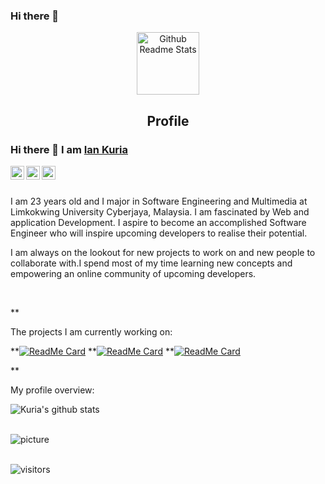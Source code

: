 ### Hi there 👋

<!--
**Kuria-byte/Kuria-byte** is a ✨ _special_ ✨ repository because its `README.md` (this file) appears on your GitHub profile.

Here are some ideas to get you started:

- 🔭 I’m currently working on ...
- 🌱 I’m currently learning ...
- 👯 I’m looking to collaborate on ...
- 🤔 I’m looking for help with ...
- 💬 Ask me about ...
- 📫 How to reach me: ...
- 😄 Pronouns: ...
- ⚡ Fun fact: ...
-->

<p align="center">
 <img width="100px" src="https://res.cloudinary.com/anuraghazra/image/upload/v1594908242/logo_ccswme.svg" align="center" alt="Github Readme Stats" />
 <h2 align="center">Profile</h2>
</p>

### Hi there 👋 I am [Ian Kuria](https://kuriadev.tech/)

<a href="https://www.linkedin.com/in/ian-kuria-b91a1378/">
  <img align="left" alt="Ian's LinkdeiN" width="22px" src="https://cdn.jsdelivr.net/npm/simple-icons@v3/icons/linkedin.svg" />
</a>
<a href="https://discord.gg/GcKkyAE">
  <img align="left" alt="Ian's Discord" width="22px" src="https://cdn.jsdelivr.net/npm/simple-icons@v3/icons/discord.svg" />
</a>
<a href="https://medium.com/@Kuria">
  <img align="left" alt="Ian's Medium " width="22px" src="https://cdn.jsdelivr.net/npm/simple-icons@v3/icons/medium.svg"/>
</a>

<br />
<br />


<!--
**Kuria_byte** is a ✨ _special_ ✨ repository because its `README.md` (this file) appears on your GitHub profile.
-->

<div>
 <p>

I am 23 years old and I major in Software Engineering and Multimedia at Limkokwing University Cyberjaya, Malaysia. I am fascinated by Web and application Development. I aspire to become an accomplished Software Engineer who will inspire upcoming developers to realise their potential.

I am always on the lookout for new projects to work on and new people to collaborate with.I spend most of my time learning new concepts and empowering an online community of upcoming developers.

</h4>
</div>

<br />

**<div><p>The projects I am currently working on: </p></div>

**[![ReadMe Card](https://github-readme-stats.vercel.app/api/pin/?username=ApurvShah007&repo=Algorithmic_trading)](https://github.com/ApurvShah007/Algorithmic_trading)
**[![ReadMe Card](https://github-readme-stats.vercel.app/api/pin/?username=Apurvshah007&repo=ApurvShah007.github.io)](https://github.com/ApurvShah007/ApurvShah007.github.io)
**[![ReadMe Card](https://github-readme-stats.vercel.app/api/pin/?username=ChiragJhawar&repo=ProjectReward)](https://github.com/ChiragJhawar/ProjectReward)


**<br />

<div><p>My profile overview: </p></div>

![Kuria's github stats](https://github-readme-stats.vercel.app/api?username=kuria-byte&show_icons=true)
<br />
<br />

![picture](https://raw.githubusercontent.com/saadeghi/saadeghi/master/dino.gif)
<br />
<br />

 ![visitors](https://visitor-badge.laobi.icu/badge?page_id=kuria-byte.kuria-byte)
